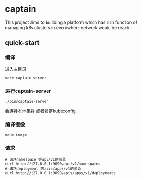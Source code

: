 # captain

This project aims to buillding a platform which has rich function of managing k8s clusters in everywhere network would be reach.

## quick-start

### 编译

进入主目录

```shell
make captain-server
```

### 运行captain-server

```
./bin/captain-server
```

会连接本地集群 或者指定kubeconfig

### 编译镜像

```shell
make image
```

### 请求

```shell
# 请求namespace 等api/v1的资源
curl http://127.0.0.1:9090/api/v1/namespaces 
# 请求deployment 等apis/apps/v1的资源
curl http://127.0.0.1:9090/apis/apps/v1/deployments
```
